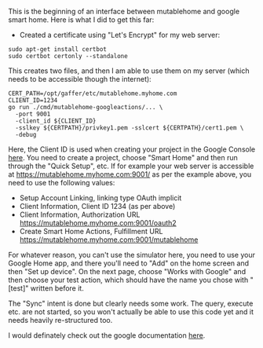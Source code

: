 
This is the beginning of an interface between mutablehome and google smart home.
Here is what I did to get this far:

* Created a certificate using "Let's Encrypt" for my web server:

```
sudo apt-get install certbot
sudo certbot certonly --standalone
```

This creates two files, and then I am able to use them on my server (which needs to be
accessible though the internet):

```
CERT_PATH=/opt/gaffer/etc/mutablehome.myhome.com
CLIENT_ID=1234
go run ./cmd/mutablehome-googleactions/... \
  -port 9001
  -client_id ${CLIENT_ID}
  -sslkey ${CERTPATH}/privkey1.pem -sslcert ${CERTPATH}/cert1.pem \
  -debug
```

Here, the Client ID is used when creating your project in the Google Console
[here](https://console.actions.google.com/u/0/). You need to create a project,
choose "Smart Home" and then run through the "Quick Setup", etc. If for example
your web server is accessible at https://mutablehome.myhome.com:9001/ as per the
example above, you need to use the following values:

  * Setup Account Linking, linking type OAuth implicit
  * Client Information, Client ID 1234 (as per above)
  * Client Information, Authorization URL https://mutablehome.myhome.com:9001/oauth2
  * Create Smart Home Actions, Fulfillment URL https://mutablehome.myhome.com:9001/mutablehome

For whatever reason, you can't use the simulator here, you need to use your Google Home app,
and there you'll need to "Add" on the home screen and then "Set up device". On the next page,
choose "Works with Google" and then choose your test action, which should have the name
you chose with "[test]" written before it.

The "Sync" intent is done but clearly needs some work. The query, execute etc. are not started,
so you won't actually be able to use this code yet and it needs heavily re-structured too.

I would definately check out the google documentation [here](https://developers.google.com/actions/smarthome/develop/create).
